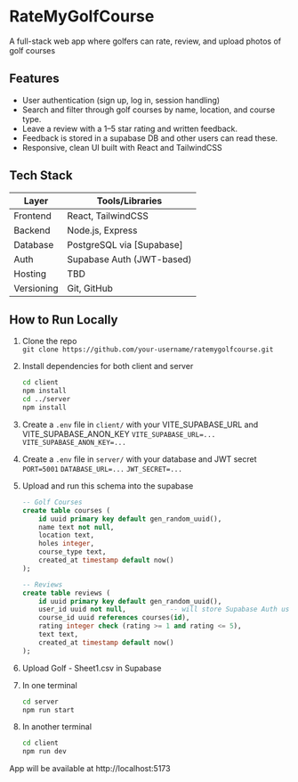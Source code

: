 # RateMyGolfCourse

A full-stack web app where golfers can rate, review, and upload photos of golf courses 

## Features

- User authentication (sign up, log in, session handling)
- Search and filter through golf courses by name, location, and course type.
- Leave a review with a 1–5 star rating and written feedback.
- Feedback is stored in a supabase DB and other users can read these.
- Responsive, clean UI built with React and TailwindCSS

##  Tech Stack

| Layer        | Tools/Libraries                                                                 |
|--------------|----------------------------------------------------------------------------------|
| Frontend     | React, TailwindCSS                                                              |
| Backend      | Node.js, Express                                                                |
| Database     | PostgreSQL via [Supabase]                                                       |
| Auth         | Supabase Auth (JWT-based)                                                       |
| Hosting      | TBD                                                                             |
| Versioning   | Git, GitHub 

## How to Run Locally

1. Clone the repo  
   `git clone https://github.com/your-username/ratemygolfcourse.git`

2. Install dependencies for both client and server  
   ```bash
   cd client
   npm install
   cd ../server
   npm install
3. Create a `.env` file in `client/` with your VITE_SUPABASE_URL and VITE_SUPABASE_ANON_KEY
    `VITE_SUPABASE_URL=...`
    `VITE_SUPABASE_ANON_KEY=...`

4. Create a `.env` file in `server/` with your database and JWT secret
    `PORT=5001`
    `DATABASE_URL=...`
    `JWT_SECRET=...`

5. Upload and run this schema into the supabase
    ```sql
    -- Golf Courses
    create table courses (
        id uuid primary key default gen_random_uuid(),
        name text not null,
        location text,
        holes integer,
        course_type text,
        created_at timestamp default now()
    );

    -- Reviews
    create table reviews (
        id uuid primary key default gen_random_uuid(),
        user_id uuid not null,           -- will store Supabase Auth user UUID
        course_id uuid references courses(id),
        rating integer check (rating >= 1 and rating <= 5),
        text text,
        created_at timestamp default now()
    );

6. Upload Golf - Sheet1.csv in Supabase

7. In one terminal
    ```bash
    cd server
    npm run start

8. In another terminal
    ```bash
    cd client
    npm run dev

App will be available at http://localhost:5173
